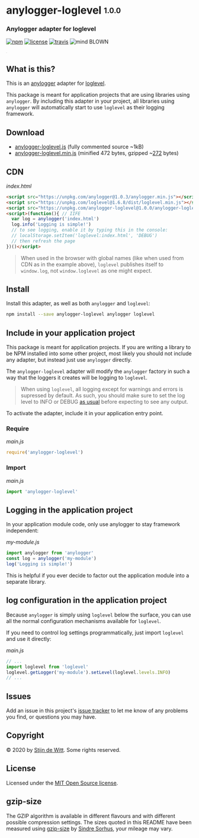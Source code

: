 # anylogger-loglevel <sub><sup>1.0.0</sup></sub>
### Anylogger adapter for loglevel

[![npm](https://img.shields.io/npm/v/anylogger-loglevel.svg)](https://npmjs.com/package/anylogger-loglevel)
[![license](https://img.shields.io/npm/l/anylogger-loglevel.svg)](https://opensource.org/licenses/MIT)
[![travis](https://img.shields.io/travis/Download/anylogger-loglevel.svg)](https://travis-ci.org/Download/anylogger-loglevel?branch=master)
![mind BLOWN](https://img.shields.io/badge/mind-BLOWN-ff69b4.svg)

<sup><sub><sup><sub>.</sub></sup></sub></sup>

## What is this?
This is an [anylogger](https://npmjs.com/package/anylogger) adapter for [loglevel](https://npmjs.com/package/loglevel).

This package is meant for application projects that are using libraries using `anylogger`. By including this adapter in your project, all libraries using `anylogger` will automatically start to use `loglevel` as their logging framework.

## Download

* [anylogger-loglevel.js](https://unpkg.com/anylogger-loglevel@1.0.0/anylogger-loglevel.js) 
  (fully commented source ~1kB)
* [anylogger-loglevel.min.js](https://unpkg.com/anylogger-loglevel@1.0.0/anylogger-loglevel.min.js) 
  (minified 472 bytes, gzipped ~[272](#gzip-size) bytes)


## CDN

*index.html*
```html
<script src="https://unpkg.com/anylogger@1.0.3/anylogger.min.js"></script>
<script src="https://unpkg.com/loglevel@1.6.8/dist/loglevel.min.js"></script>
<script src="https://unpkg.com/anylogger-loglevel@1.0.0/anylogger-loglevel.min.js"></script>
<script>(function(){ // IIFE
  var log = anylogger('index.html')
  log.info('Logging is simple!')
  // to see logging, enable it by typing this in the console:
  // localStorage.setItem('loglevel:index.html', 'DEBUG')
  // then refresh the page
})()</script>
```

> When used in the browser with global names (like when used from CDN as in the example above), `loglevel` publishes itself to `window.log`, not `window.loglevel` as one might expect.

## Install

Install this adapter, as well as both `anylogger` and `loglevel`:

```sh
npm install --save anylogger-loglevel anylogger loglevel
```

## Include in your application project
This package is meant for application projects. If you are writing a library to be NPM installed into some other project, most likely you should not include any adapter, but instead just use `anylogger` directly.

The `anylogger-loglevel` adapter will modify the `anylogger` factory in such a way that the loggers it creates will be logging to `loglevel`. 

> When using `loglevel`, all logging except for warnings and errors is supressed by default. 
As such, you should make sure to set the log level to INFO or DEBUG [as usual](https://www.npmjs.com/package/loglevel#documentation) before expecting to see any output.

To activate the adapter, include it in your application entry point.

### Require

*main.js*
```js
require('anylogger-loglevel')
```

### Import

*main.js*
```js
import 'anylogger-loglevel'
```

## Logging in the application project
In your application module code, only use anylogger to stay framework independent:

*my-module.js*
```js
import anylogger from 'anylogger'
const log = anylogger('my-module')
log('Logging is simple!')
```

This is helpful if you ever decide to factor out the application module into a separate library.

## log configuration in the application project

Because `anylogger` is simply using `loglevel` below the surface, you can use
all the normal configuration mechanisms available for `loglevel`.

If you need to control log settings programmatically, just import `loglevel` and
use it directly:

*main.js*
```js
// ...
import loglevel from 'loglevel'
loglevel.getLogger('my-module').setLevel(loglevel.levels.INFO)
// ...
```

## Issues

Add an issue in this project's 
[issue tracker](https://github.com/download/anylogger-loglevel/issues) 
to let me know of any problems you find, or questions you may have.


## Copyright

© 2020 by [Stijn de Witt](https://stijndewitt.com). Some rights reserved.


## License

Licensed under the [MIT Open Source license](https://opensource.org/licenses/MIT).

## gzip-size
The GZIP algorithm is available in different flavours and with different 
possible compression settings. The sizes quoted in this README have been
measured using [gzip-size](https://npmjs.com/package/gzip-size) 
by [Sindre Sorhus](https://github.com/sindresorhus), your mileage may vary.
